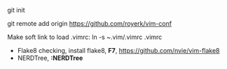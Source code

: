 git init

git remote add origin https://github.com/royerk/vim-conf

Make soft link to load .vimrc: ln -s ~.vim/.vimrc .vimrc

- Flake8 checking, install flake8, **F7**, https://github.com/nvie/vim-flake8
- NERDTree, **:NERDTree**



